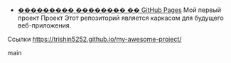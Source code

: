 

- [��������� �������� �� GitHub Pages](https://trishin5252.github.io/my-awesome-project/)
Мой первый проект
Проект
Этот репозиторий является каркасом для будущего веб-приложения.

Ссылки 
https://trishin5252.github.io/my-awesome-project/


main
